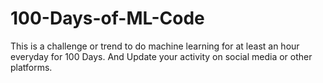 # 100-Days-of-ML-Code
This is a challenge or trend to do machine learning for at least an hour everyday for 100 Days. And Update your activity on social media or other platforms.
